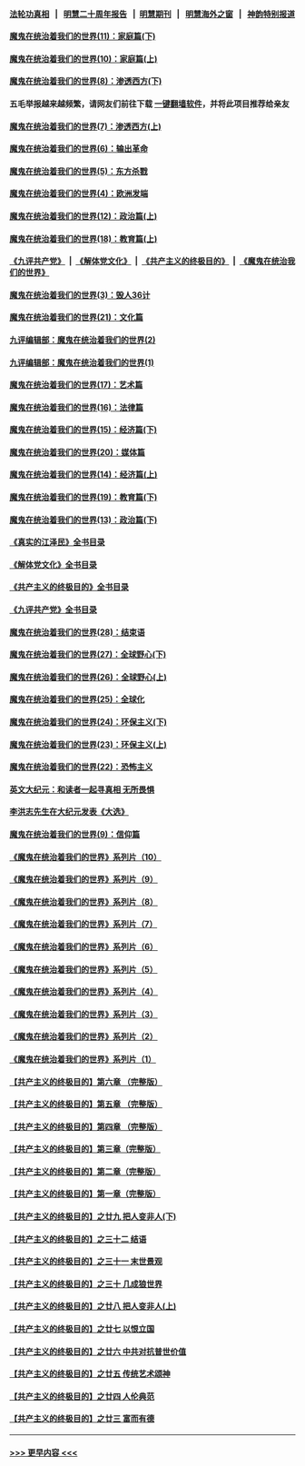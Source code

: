 #### [法轮功真相](https://github.com/gfw-breaker/truth/blob/master/README.md?t=0) &nbsp;&nbsp;|&nbsp;&nbsp; [明慧二十周年报告](https://github.com/gfw-breaker/mh-reports/blob/master/README.md?t=0) &nbsp;&nbsp;|&nbsp;&nbsp;[明慧期刊](https://github.com/gfw-breaker/mh-qikan) &nbsp;&nbsp;|&nbsp;&nbsp; [明慧海外之窗](https://github.com/gfw-breaker/mh-news/blob/master/README.md?t=0) &nbsp;&nbsp;|&nbsp;&nbsp; [神韵特别报道](https://github.com/gfw-breaker/mh-news/blob/master/shenyun.md?t=0)
#### [魔鬼在统治着我们的世界(11)：家庭篇(下)](../pages/nsc422/n10440961.md?t=11192050) 
#### [魔鬼在统治着我们的世界(10)：家庭篇(上)](../pages/nsc422/n10435448.md?t=11192050) 
#### [魔鬼在统治着我们的世界(8)：渗透西方(下)](../pages/nsc422/n10429603.md?t=11192050) 
#### 五毛举报越来越频繁，请网友们前往下载 [一键翻墙软件](https://github.com/gfw-breaker/ssr-accounts)，并将此项目推荐给亲友
#### [魔鬼在统治着我们的世界(7)：渗透西方(上)](../pages/nsc422/n10426013.md?t=11192050) 
#### [魔鬼在统治着我们的世界(6)：输出革命](../pages/nsc422/n10421536.md?t=11192050) 
#### [魔鬼在统治着我们的世界(5)：东方杀戮](../pages/nsc422/n10417707.md?t=11192050) 
#### [魔鬼在统治着我们的世界(4)：欧洲发端](../pages/nsc422/n10414890.md?t=11192050) 
#### [魔鬼在统治着我们的世界(12)：政治篇(上)](../pages/nsc422/n10444576.md?t=11192050) 
#### [魔鬼在统治着我们的世界(18)：教育篇(上)](../pages/nsc422/n10526970.md?t=11192050) 
#### [《九评共产党》](https://github.com/begood0513/9ping.md/blob/master/README.md) &nbsp;|&nbsp; [《解体党文化》](../../../../jtdwh.md/blob/master/README.md)  &nbsp;|&nbsp; [《共产主义的终极目的》](../../../../gczydzjmd.md/blob/master/README.md) &nbsp;|&nbsp; [《魔鬼在统治我们的世界》](../../../../mgztzwmdsj.md/blob/master/README.md) 
#### [魔鬼在统治着我们的世界(3)：毁人36计](../pages/nsc422/n10411583.md?t=11192050) 
#### [魔鬼在统治着我们的世界(21)：文化篇](../pages/nsc422/n10597706.md?t=11192050) 
#### [九评编辑部：魔鬼在统治着我们的世界(2)](../pages/nsc422/n10410036.md?t=11192050) 
#### [九评编辑部：魔鬼在统治着我们的世界(1)](../pages/nsc422/n10406825.md?t=11192050) 
#### [魔鬼在统治着我们的世界(17)：艺术篇](../pages/nsc422/n10499093.md?t=11192050) 
#### [魔鬼在统治着我们的世界(16)：法律篇](../pages/nsc422/n10485969.md?t=11192050) 
#### [魔鬼在统治着我们的世界(15)：经济篇(下)](../pages/nsc422/n10469975.md?t=11192050) 
#### [魔鬼在统治着我们的世界(20)：媒体篇](../pages/nsc422/n10586579.md?t=11192050) 
#### [魔鬼在统治着我们的世界(14)：经济篇(上)](../pages/nsc422/n10457370.md?t=11192050) 
#### [魔鬼在统治着我们的世界(19)：教育篇(下)](../pages/nsc422/n10564808.md?t=11192050) 
#### [魔鬼在统治着我们的世界(13)：政治篇(下)](../pages/nsc422/n10448270.md?t=11192050) 
#### [《真实的江泽民》全书目录](../pages/nsc422/n13721399.md?t=11192050) 
#### [《解体党文化》全书目录](../pages/nsc422/n13721157.md?t=11192050) 
#### [《共产主义的终极目的》全书目录](../pages/nsc422/n13721048.md?t=11192050) 
#### [《九评共产党》全书目录](../pages/nsc422/n13708085.md?t=11192050) 
#### [魔鬼在统治着我们的世界(28)：结束语](../pages/nsc422/n10936246.md?t=11192050) 
#### [魔鬼在统治着我们的世界(27)：全球野心(下)](../pages/nsc422/n10928319.md?t=11192050) 
#### [魔鬼在统治着我们的世界(26)：全球野心(上)](../pages/nsc422/n10900318.md?t=11192050) 
#### [魔鬼在统治着我们的世界(25)：全球化](../pages/nsc422/n10788205.md?t=11192050) 
#### [魔鬼在统治着我们的世界(24)：环保主义(下)](../pages/nsc422/n10695307.md?t=11192050) 
#### [魔鬼在统治着我们的世界(23)：环保主义(上)](../pages/nsc422/n10688613.md?t=11192050) 
#### [魔鬼在统治着我们的世界(22)：恐怖主义](../pages/nsc422/n10614727.md?t=11192050) 
#### [英文大纪元：和读者一起寻真相 无所畏惧](../pages/nsc422/n12542027.md?t=11192050) 
#### [李洪志先生在大纪元发表《大选》](../pages/nsc422/n12534746.md?t=11192050) 
#### [魔鬼在统治着我们的世界(9)：信仰篇](../pages/nsc422/n10432159.md?t=11192050) 
#### [《魔鬼在统治着我们的世界》系列片（10）](../pages/nsc422/n12292670.md?t=11192050) 
#### [《魔鬼在统治着我们的世界》系列片（9）](../pages/nsc422/n12290859.md?t=11192050) 
#### [《魔鬼在统治着我们的世界》系列片（8）](../pages/nsc422/n12287445.md?t=11192050) 
#### [《魔鬼在统治着我们的世界》系列片（7）](../pages/nsc422/n12283425.md?t=11192050) 
#### [《魔鬼在统治着我们的世界》系列片（6）](../pages/nsc422/n12282314.md?t=11192050) 
#### [《魔鬼在统治着我们的世界》系列片（5）](../pages/nsc422/n12281419.md?t=11192050) 
#### [《魔鬼在统治着我们的世界》系列片（4）](../pages/nsc422/n12274024.md?t=11192050) 
#### [《魔鬼在统治着我们的世界》系列片（3）](../pages/nsc422/n12271322.md?t=11192050) 
#### [《魔鬼在统治着我们的世界》系列片（2）](../pages/nsc422/n12269049.md?t=11192050) 
#### [《魔鬼在统治着我们的世界》系列片（1）](../pages/nsc422/n12267575.md?t=11192050) 
#### [【共产主义的终极目的】第六章 （完整版）](../pages/nsc422/n11428913.md?t=11192050) 
#### [【共产主义的终极目的】第五章 （完整版）](../pages/nsc422/n11428912.md?t=11192050) 
#### [【共产主义的终极目的】第四章 （完整版）](../pages/nsc422/n11428907.md?t=11192050) 
#### [【共产主义的终极目的】第三章（完整版）](../pages/nsc422/n11428848.md?t=11192050) 
#### [【共产主义的终极目的】第二章（完整版）](../pages/nsc422/n11428831.md?t=11192050) 
#### [【共产主义的终极目的】第一章（完整版）](../pages/nsc422/n11417651.md?t=11192050) 
#### [【共产主义的终极目的】之廿九 把人变非人(下)](../pages/nsc422/n11344140.md?t=11192050) 
#### [【共产主义的终极目的】之三十二 结语](../pages/nsc422/n11360535.md?t=11192050) 
#### [【共产主义的终极目的】之三十一 末世景观](../pages/nsc422/n11351129.md?t=11192050) 
#### [【共产主义的终极目的】之三十 几成狼世界](../pages/nsc422/n11348280.md?t=11192050) 
#### [【共产主义的终极目的】之廿八 把人变非人(上)](../pages/nsc422/n11340492.md?t=11192050) 
#### [【共产主义的终极目的】之廿七 以恨立国](../pages/nsc422/n11336944.md?t=11192050) 
#### [【共产主义的终极目的】之廿六 中共对抗普世价值](../pages/nsc422/n11324785.md?t=11192050) 
#### [【共产主义的终极目的】之廿五 传统艺术颂神](../pages/nsc422/n11296396.md?t=11192050) 
#### [【共产主义的终极目的】之廿四 人伦典范](../pages/nsc422/n11296397.md?t=11192050) 
#### [【共产主义的终极目的】之廿三 富而有德](../pages/nsc422/n11283598.md?t=11192050) 

----
#### [ >>> 更早内容 <<< ](../indexes/nsc422-earlier.md)
